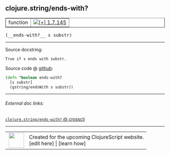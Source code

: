## clojure.string/ends-with?



 <table border="1">
<tr>
<td>function</td>
<td><a href="https://github.com/cljsinfo/cljs-api-docs/tree/1.7.145"><img valign="middle" alt="[+] 1.7.145" title="Added in 1.7.145" src="https://img.shields.io/badge/+-1.7.145-lightgrey.svg"></a> </td>
</tr>
</table>


 <samp>
(__ends-with?__ s substr)<br>
</samp>

---





Source docstring:

```
True if s ends with substr.
```


Source code @ [github](https://github.com/clojure/clojurescript/blob/r1.7.170/src/main/cljs/clojure/string.cljs#L250-L253):

```clj
(defn ^boolean ends-with?
  [s substr]
  (gstring/endsWith s substr))
```

<!--
Repo - tag - source tree - lines:

 <pre>
clojurescript @ r1.7.170
└── src
    └── main
        └── cljs
            └── clojure
                └── <ins>[string.cljs:250-253](https://github.com/clojure/clojurescript/blob/r1.7.170/src/main/cljs/clojure/string.cljs#L250-L253)</ins>
</pre>

-->

---



###### External doc links:

[`clojure.string/ends-with?` @ crossclj](http://crossclj.info/fun/clojure.string.cljs/ends-with%3F.html)<br>

---

 <table>
<tr><td>
<img valign="middle" align="right" width="48px" src="http://i.imgur.com/Hi20huC.png">
</td><td>
Created for the upcoming ClojureScript website.<br>
[edit here] | [learn how]
</td></tr></table>

[edit here]:https://github.com/cljsinfo/cljs-api-docs/blob/master/cljsdoc/clojure.string/ends-withQMARK.cljsdoc
[learn how]:https://github.com/cljsinfo/cljs-api-docs/wiki/cljsdoc-files

<!--

This information was too distracting to show to readers, but I'll leave it
commented here since it is helpful to:

- pretty-print the data used to generate this document
- and show how to retrieve that data



The API data for this symbol:

```clj
{:return-type boolean,
 :ns "clojure.string",
 :name "ends-with?",
 :signature ["[s substr]"],
 :history [["+" "1.7.145"]],
 :type "function",
 :full-name-encode "clojure.string/ends-withQMARK",
 :source {:code "(defn ^boolean ends-with?\n  [s substr]\n  (gstring/endsWith s substr))",
          :title "Source code",
          :repo "clojurescript",
          :tag "r1.7.170",
          :filename "src/main/cljs/clojure/string.cljs",
          :lines [250 253]},
 :full-name "clojure.string/ends-with?",
 :docstring "True if s ends with substr."}

```

Retrieve the API data for this symbol:

```clj
;; from Clojure REPL
(require '[clojure.edn :as edn])
(-> (slurp "https://raw.githubusercontent.com/cljsinfo/cljs-api-docs/catalog/cljs-api.edn")
    (edn/read-string)
    (get-in [:symbols "clojure.string/ends-with?"]))
```

-->
